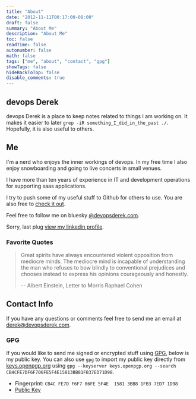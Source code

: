 ```yaml
---
title: "About"
date: "2012-11-11T00:17:00-08:00"
draft: false
summary: "About Me"
description: "About Me"
toc: false
readTime: false
autonumber: false
math: false
tags: ["me", "about", "contact", "gpg"]
showTags: false
hideBackToTop: false
disable_comments: true
---
```


## devops Derek
devops Derek is a place to keep notes related to things I am working on. It makes it easier to later `grep -iR something_I_did_in_the_past ./`. Hopefully, it is also useful to others.

## Me
I'm a nerd who enjoys the inner workings of devops. In my free time I also enjoy snowboarding and going to live concerts in small venues.

I have more than ten years of experience in IT and development operations for supporting saas applications.

I try to push some of my useful stuff to Github for others to use. You are also free to [check it out](https://github.com/derektamsen "github - derektamsen").

Feel free to follow me on bluesky [@devopsderek.com](https://bsky.app/profile/devopsderek.com "Bluesky - devopsderek.com").

Sorry, last plug [view my linkedin profile](http://www.linkedin.com/in/derektamsen "View Derek Tamsen's LinkedIn profile").

### Favorite Quotes
> Great spirits have always encountered violent opposition from mediocre minds. The mediocre mind is incapable of understanding the man who refuses to bow blindly to conventional prejudices and chooses instead to express his opinions courageously and honestly.
>
> -- Albert Einstein, Letter to Morris Raphael Cohen

## Contact Info

If you have any questions or comments feel free to send me an email at <derek@devopsderek.com>.

### GPG

If you would like to send me signed or encrypted stuff using
[GPG](https://www.gnupg.org/), below is my public key. You can also use `gpg` to
import my public key directly from [keys.openpgp.org](https://keys.openpgp.org)
using `gpg --keyserver keys.openpgp.org --search CB4CFE7DF6F706FE5F4E15813BB81FB37ED71D98`.

- Fingerprint: `CB4C FE7D F6F7 06FE 5F4E  1581 3BB8 1FB3 7ED7 1D98`
- [Public Key](/7ED71D98.pub)
